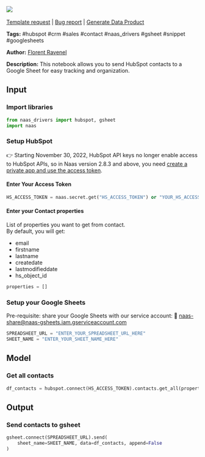 <a href="https://app.naas.ai/user-redirect/naas/downloader?url=https://raw.githubusercontent.com/jupyter-naas/awesome-notebooks/master/HubSpot/HubSpot_Send_contacts_to_gsheet.ipynb" target="_parent"><img src="https://naasai-public.s3.eu-west-3.amazonaws.com/Open_in_Naas_Lab.svg"/></a><br><br><a href="https://github.com/jupyter-naas/awesome-notebooks/issues/new?assignees=&labels=&template=template-request.md&title=Tool+-+Action+of+the+notebook+">Template request</a> | <a href="https://github.com/jupyter-naas/awesome-notebooks/issues/new?assignees=&labels=bug&template=bug_report.md&title=HubSpot+-+Send+contacts+to+gsheet:+Error+short+description">Bug report</a> | <a href="https://app.naas.ai/user-redirect/naas/downloader?url=https://raw.githubusercontent.com/jupyter-naas/awesome-notebooks/master/Naas/Naas_Start_data_product.ipynb" target="_parent">Generate Data Product</a>

**Tags:** #hubspot #crm #sales #contact #naas_drivers #gsheet #snippet #googlesheets

**Author:** [Florent Ravenel](https://www.linkedin.com/in/florent-ravenel/)

**Description:** This notebook allows you to send HubSpot contacts to a Google Sheet for easy tracking and organization.

## Input

### Import libraries


```python
from naas_drivers import hubspot, gsheet
import naas
```

### Setup HubSpot
👉 Starting November 30, 2022, HubSpot API keys no longer enable access to HubSpot APIs, so in Naas version 2.8.3 and above, you need [create a private app and use the access token](https://developers.hubspot.com/docs/api/private-apps).

#### Enter Your Access Token


```python
HS_ACCESS_TOKEN = naas.secret.get("HS_ACCESS_TOKEN") or "YOUR_HS_ACCESS_TOKEN"
```

#### Enter your Contact properties
List of properties you want to get from contact.<br>
By default, you will get: 
- email
- firstname
- lastname
- createdate
- lastmodifieddate
- hs_object_id


```python
properties = []
```

### Setup your Google Sheets

Pre-requisite: share your Google Sheets with our service account: 🔗 naas-share@naas-gsheets.iam.gserviceaccount.com


```python
SPREADSHEET_URL = "ENTER_YOUR_SPREADSHEET_URL_HERE"
SHEET_NAME = "ENTER_YOUR_SHEET_NAME_HERE"
```

## Model

### Get all contacts


```python
df_contacts = hubspot.connect(HS_ACCESS_TOKEN).contacts.get_all(properties_list)
```

## Output

### Send contacts to gsheet


```python
gsheet.connect(SPREADSHEET_URL).send(
    sheet_name=SHEET_NAME, data=df_contacts, append=False
)
```
